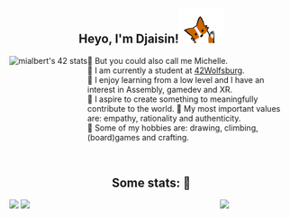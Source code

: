 <h2 align="center">Heyo, I'm Djaisin!<img src='https://github.com/Raspurrin/Raspurrin/blob/main/wave.gif' width='80"'></h2>  
<img align='left' src="https://badge42.vercel.app/api/v2/cl1wjh1ip003509l2136q4lhz/stats?cursusId=21&coalitionId=150" alt="mialbert's 42 stats" height="170"/>

🔸 But you could also call me Michelle.  
🔸 I am currently a student at <a href="https://42wolfsburg.de/">42Wolfsburg</a>.  
🔸 I enjoy learning from a low level and I have an interest in Assembly, gamedev and XR.  
🔸 I aspire to create something to meaningfully contribute to the world.
🔸 My most important values are: empathy, rationality and authenticity.  
🔸 Some of my hobbies are: drawing, climbing, (board)games and crafting.

<br>
<h2 align="center">Some stats: 📝</h2>  

<img align='right' src='https://user-images.githubusercontent.com/5713670/87202985-820dcb80-c2b6-11ea-9f56-7ec461c497c3.gif' width='130"'>
<p float="left">
  <img src="https://github-readme-stats.vercel.app/api?username=Raspurrin&theme=aura&show_icons=true" height="150"/>
  <img src="https://github-readme-stats.vercel.app/api/top-langs/?username=Raspurrin&theme=aura" height="150"/> 
</p>
